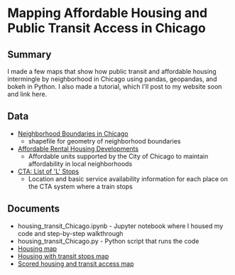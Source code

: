 # Mapping Affordable Housing and Public Transit Access in Chicago
## Summary

I made a few maps that show how public transit and affordable housing intermingle by neighborhood in Chicago using pandas, geopandas, and bokeh in Python. I also made a tutorial, which I'll post to my website soon and link here.

## Data
- [Neighborhood Boundaries in Chicago](https://data.cityofchicago.org/Facilities-Geographic-Boundaries/Boundaries-Neighborhoods/bbvz-uum9)
   - shapefile for geometry of neighborhood boundaries
- [Affordable Rental Housing Developments](https://data.cityofchicago.org/Community-Economic-Development/Affordable-Rental-Housing-Developments/s6ha-ppgi)
   - Affordable units supported by the City of Chicago to maintain affordability in local neighborhoods
- [CTA: List of 'L' Stops](https://data.cityofchicago.org/Transportation/CTA-System-Information-List-of-L-Stops/8pix-ypme)
   - Location and basic service availability information for each place on the CTA system where a train stops

## Documents

- housing_transit_Chicago.ipynb - Jupyter notebook where I housed my code and step-by-step walkthrough
- housing_transit_Chicago.py - Python script that runs the code
- [Housing map](https://www.annagrumman.com/wp-content/uploads/2020/07/housing-bokeh.html)
- [Housing with transit stops map](https://www.annagrumman.com/wp-content/uploads/2020/07/transit-housing.html)
- [Scored housing and transit access map](https://www.annagrumman.com/wp-content/uploads/2020/07/transit-housing-score-2.html)
